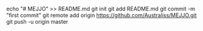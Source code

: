 echo "# MEJJO" >> README.md
git init
git add README.md
git commit -m "first commit"
git remote add origin https://github.com/Australiss/MEJJO.git
git push -u origin master
